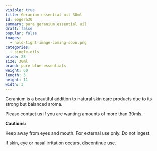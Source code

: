 ```yaml
---
visible: true
title: Geranium essential oil 30ml
id: eogera30
summary: pure geranium essential oil
draft: false
popular: false
images:
  - hold-tight-image-coming-soon.png
categories:
  - single-oils
price: 28
size: 30ml
brand: pure blue essentials
weight: 60
length: 3
height: 11
width: 3
---
```

Geranium is a beautiful addition to natural skin care products due to its strong but balanced aroma.

Please contact us if you are wanting amounts of more than 30mls.

**Cautions:**

Keep away from eyes and mouth. For external use only. Do not ingest.

If skin, eye or nasal irritation occurs, discontinue use.